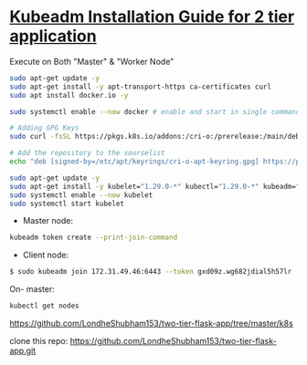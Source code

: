 # [Kubeadm Installation Guide for 2 tier application](https://github.com/LondheShubham153/kubestarter/blob/main/kubeadm_installation.md)

Execute on Both "Master" & "Worker Node"

```bash
sudo apt-get update -y
sudo apt-get install -y apt-transport-https ca-certificates curl
sudo apt install docker.io -y

sudo systemctl enable --now docker # enable and start in single command

# Adding GPG Keys
sudo curl -fsSL https://pkgs.k8s.io/addons:/cri-o:/prerelease:/main/deb/Release.key | sudo gpg --dearmor -o /etc/apt/keyrings/cri-o-apt-keyring.gpg

# Add the repository to the sourselist
echo "deb [signed-by=/etc/apt/keyrings/cri-o-apt-keyring.gpg] https://pkgs.k8s.io/addons:/cri-o:/prerelease:/main/deb/ /" | sudo tee /etc/apt/sources.list.d/cri-o.list

sudo apt-get update -y
sudo apt-get install -y kubelet="1.29.0-*" kubectl="1.29.0-*" kubeadm="1.29.0-*"
sudo systemctl enable --now kubelet
sudo systemctl start kubelet
```


- Master node:
```bash
kubeadm token create --print-join-command
```

- Client node:

```bash
$ sudo kubeadm join 172.31.49.46:6443 --token gxd09z.wg682jdial5h57lr --discovery-token-ca-cert-hash sha256:a831854669c32ec8cdd4d4146a8922c602bb2753f52acd3072a453def1f081c2 --v=5
```

On- master:
```bash
kubectl get nodes
```



https://github.com/LondheShubham153/two-tier-flask-app/tree/master/k8s

clone this repo: https://github.com/LondheShubham153/two-tier-flask-app.git

